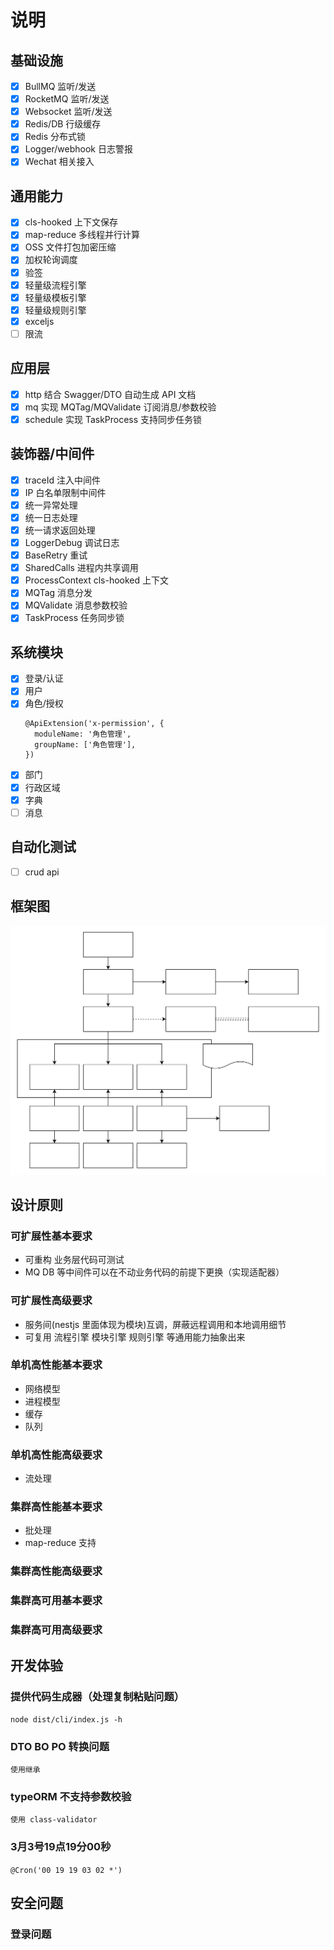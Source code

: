 # 说明

## 基础设施
- [x] BullMQ 监听/发送
- [x] RocketMQ 监听/发送
- [x] Websocket 监听/发送
- [x] Redis/DB 行级缓存
- [x] Redis 分布式锁
- [x] Logger/webhook 日志警报
- [x] Wechat 相关接入

## 通用能力
- [x] cls-hooked 上下文保存
- [x] map-reduce 多线程并行计算
- [x] OSS 文件打包加密压缩
- [x] 加权轮询调度
- [x] 验签
- [x] 轻量级流程引擎
- [x] 轻量级模板引擎
- [x] 轻量级规则引擎
- [x] exceljs
- [ ] 限流

## 应用层
- [x] http 结合 Swagger/DTO 自动生成 API 文档
- [x] mq 实现 MQTag/MQValidate 订阅消息/参数校验
- [x] schedule 实现 TaskProcess 支持同步任务锁

## 装饰器/中间件
- [x] traceId 注入中间件
- [x] IP 白名单限制中间件
- [x] 统一异常处理
- [x] 统一日志处理
- [x] 统一请求返回处理
- [x] LoggerDebug 调试日志
- [x] BaseRetry 重试
- [x] SharedCalls 进程内共享调用
- [x] ProcessContext cls-hooked 上下文
- [x] MQTag 消息分发
- [x] MQValidate 消息参数校验
- [x] TaskProcess 任务同步锁

## 系统模块
- [x] 登录/认证
- [x] 用户
- [x] 角色/授权
  ```
  @ApiExtension('x-permission', {
    moduleName: '角色管理',
    groupName: ['角色管理'],
  })
  ```
- [x] 部门
- [x] 行政区域
- [x] 字典
- [ ] 消息

## 自动化测试
- [ ] crud api

## 框架图

![框架图](./docs/框架图.svg)

## 设计原则
### 可扩展性基本要求
- 可重构 业务层代码可测试
- MQ DB 等中间件可以在不动业务代码的前提下更换（实现适配器）
  
### 可扩展性高级要求
- 服务间(nestjs 里面体现为模块)互调，屏蔽远程调用和本地调用细节
- 可复用 流程引擎 模块引擎 规则引擎 等通用能力抽象出来

### 单机高性能基本要求
- 网络模型
- 进程模型
- 缓存
- 队列

### 单机高性能高级要求
- 流处理

### 集群高性能基本要求
- 批处理
- map-reduce 支持

### 集群高性能高级要求


### 集群高可用基本要求

### 集群高可用高级要求


## 开发体验
### 提供代码生成器（处理复制粘贴问题）
```node dist/cli/index.js -h```
### DTO BO PO 转换问题
```使用继承```
### typeORM 不支持参数校验 
```使用 class-validator```
### 3月3号19点19分00秒
```@Cron('00 19 19 03 02 *')  ```

## 安全问题
### 登录问题